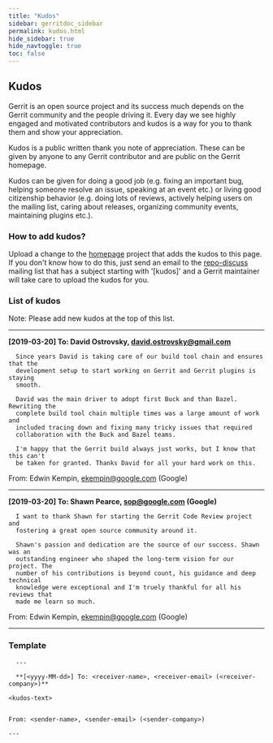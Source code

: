 ```yaml
---
title: "Kudos"
sidebar: gerritdoc_sidebar
permalink: kudos.html
hide_sidebar: true
hide_navtoggle: true
toc: false
---
```


## Kudos

Gerrit is an open source project and its success much depends on the Gerrit
community and the people driving it. Every day we see highly engaged and
motivated contributors and kudos is a way for you to thank them and show your
appreciation.

Kudos is a public written thank you note of appreciation. These can be given by
anyone to any Gerrit contributor and are public on the Gerrit homepage.

Kudos can be given for doing a good job (e.g. fixing an important bug, helping
someone resolve an issue, speaking at an event etc.) or living good citizenship
behavior (e.g. doing lots of reviews, actively helping users on the mailing
list, caring about releases, organizing community events, maintaining plugins
etc.).

### How to add kudos?

Upload a change to the [homepage](https://gerrit-review.googlesource.com/admin/repos/homepage)
project that adds the kudos to this page. If you don't know how to do this, just
send an email to the [repo-discuss](https://groups.google.com/forum/#!pendingmsg/repo-discuss)
mailing list that has a subject starting with '[kudos]' and a Gerrit maintainer
will take care to upload the kudos for you.

### List of kudos

Note: Please add new kudos at the top of this list.

---

**[2019-03-20] To: David Ostrovsky, david.ostrovsky@gmail.com**

```
  Since years David is taking care of our build tool chain and ensures that the
  development setup to start working on Gerrit and Gerrit plugins is staying
  smooth.

  David was the main driver to adopt first Buck and than Bazel. Rewriting the
  complete build tool chain multiple times was a large amount of work and
  included tracing down and fixing many tricky issues that required
  collaboration with the Buck and Bazel teams.

  I'm happy that the Gerrit build always just works, but I know that this can't
  be taken for granted. Thanks David for all your hard work on this.
```

From: Edwin Kempin, ekempin@google.com (Google)

---

**[2019-03-20] To: Shawn Pearce, sop@google.com (Google)**

```
  I want to thank Shawn for starting the Gerrit Code Review project and
  fostering a great open source community around it.

  Shawn's passion and dedication are the source of our success. Shawn was an
  outstanding engineer who shaped the long-term vision for our project. The
  number of his contributions is beyond count, his guidance and deep technical
  knowledge were exceptional and I'm truely thankful for all his reviews that
  made me learn so much.
```

From: Edwin Kempin, ekempin@google.com (Google)

---

### Template

```
  ---

  **[<yyyy-MM-dd>] To: <receiver-name>, <receiver-email> (<receiver-company>)**

  ```
    <kudos-text>
  ```

  From: <sender-name>, <sender-email> (<sender-company>)

  ---
```
